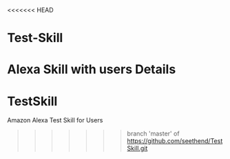 <<<<<<< HEAD
# Test-Skill
Alexa Skill with users Details
=======
# TestSkill
Amazon Alexa Test Skill for Users
>>>>>>> branch 'master' of https://github.com/seethend/TestSkill.git
